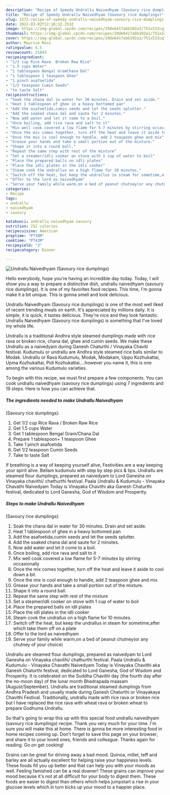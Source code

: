 ```yaml
---
description: "Recipe of Speedy Undrallu Naivedhyam (Savoury rice dumplings)"
title: "Recipe of Speedy Undrallu Naivedhyam (Savoury rice dumplings)"
slug: 1572-recipe-of-speedy-undrallu-naivedhyam-savoury-rice-dumplings
date: 2022-03-02T12:10:12.253Z
image: https://img-global.cpcdn.com/recipes/29de6417abb102a1/751x532cq70/undrallu-naivedhyam-savoury-rice-dumplings-recipe-main-photo.jpg
thumbnail: https://img-global.cpcdn.com/recipes/29de6417abb102a1/751x532cq70/undrallu-naivedhyam-savoury-rice-dumplings-recipe-main-photo.jpg
cover: https://img-global.cpcdn.com/recipes/29de6417abb102a1/751x532cq70/undrallu-naivedhyam-savoury-rice-dumplings-recipe-main-photo.jpg
author: Maurice Moss
ratingvalue: 4.5
reviewcount: 21843
recipeingredient:
- "1/2 cup Rice Rava  Broken Raw Rice"
- "1.5 cups Water"
- "1 tablespoon Bengal GramChana Dal"
- "1 tablespoon 1 teaspoon Ghee"
- "1 pinch asafoetida"
- "1/2 teaspoon Cumin Seeds"
- "to taste Salt"
recipeinstructions:
- "Soak the chana dal in water for 30 minutes. Drain and set aside."
- "Heat 1 tablespoon of ghee in a heavy bottomed pan"
- "Add the asafoetida,cumin seeds and let the seeds splutter."
- "Add the soaked chana dal and saute for 2 minutes."
- "Now add water and let it come to a boil."
- "Once boiling, add rice rava and salt to it"
- "Mix well cook covered a low flame for 5-7 minutes by stirring occasionally"
- "Once the mix comes together, turn off the heat and leave it aside to cool down a bit."
- "Once the mix is cool enough to handle, add 2 teaspoon ghee and mix"
- "Grease your hands and take a small portion out of the mixture."
- "Shape it into a round ball."
- "Repeat the same step with rest of the mixture"
- "Set a steamer/idli cooker on stove with 1 cup of water to boil"
- "Place the prepared balls on idli plates"
- "Place the idli plates in the idli cooker"
- "Steam cook the undrallus on a high flame for 10 minutes."
- "Switch off the heat, but keep the undrallus in steam for sometime,after which take them off on a plate"
- "Offer to the lord as naivedhyam"
- "Serve your family while warm,on a bed of peanut chutney(or any chutney of your choice)"
categories:
- Recipe
tags:
- undrallu
- naivedhyam
- savoury

katakunci: undrallu naivedhyam savoury 
nutrition: 252 calories
recipecuisine: American
preptime: "PT30M"
cooktime: "PT42M"
recipeyield: "3"
recipecategory: Dinner

---
```



![Undrallu Naivedhyam
(Savoury rice dumplings)](https://img-global.cpcdn.com/recipes/29de6417abb102a1/751x532cq70/undrallu-naivedhyam-savoury-rice-dumplings-recipe-main-photo.jpg)

Hello everybody, hope you're having an incredible day today. Today, I will show you a way to prepare a distinctive dish, undrallu naivedhyam
(savoury rice dumplings). It is one of my favorites food recipes. This time, I'm gonna make it a bit unique. This is gonna smell and look delicious.

Undrallu Naivedhyam
(Savoury rice dumplings) is one of the most well liked of recent trending meals on earth. It's appreciated by millions daily. It is simple, it is quick, it tastes delicious. They're nice and they look fantastic. Undrallu Naivedhyam
(Savoury rice dumplings) is something that I've loved my whole life.

Undrallu is a traditional Andhra style steamed dumplings made with rice rava or broken rice, chana dal, ghee and cumin seeds. We make these Undrallu as a naivedyam during Ganesh Chaturthi / Vinayaka Chaviti festival. Kudumulu or undrallu are Andhra style steamed rice balls similar to Modak. Undrallu or Rava Kudumulu, Modak, Modakam, Uppu Kozhukattai, Upma Kozhukattai, Pidi Kozhukattai….however you name it, this is one among the various Kudumulu varieties.


To begin with this recipe, we must first prepare a few components. You can cook undrallu naivedhyam
(savoury rice dumplings) using 7 ingredients and 19 steps. Here is how you can achieve that.

<!--inarticleads1-->

##### The ingredients needed to make Undrallu Naivedhyam
(Savoury rice dumplings):

1. Get 1/2 cup Rice Rava / Broken Raw Rice
1. Get 1.5 cups Water
1. Get 1 tablespoon Bengal Gram/Chana Dal
1. Prepare 1 tablespoon+ 1 teaspoon Ghee
1. Take 1 pinch asafoetida
1. Get 1/2 teaspoon Cumin Seeds
1. Take to taste Salt


If breathing is a way of keeping yourself alive, Festivities are a way keeping your spirit alive. Bellam kudumulu with step by step pics &amp; tips. Undrallu are steamed flour dumplings, prepared as naivedyam to Lord Ganesha on Vinayaka chavithi/ chathurthi festival. Paala Undrallu &amp; Kudumulu - Vinayaka Chavathi Naivedyam Today is Vinayaka Chavithi aka Ganesh Chaturthi festival, dedicated to Lord Ganesha, God of Wisdom and Prosperity. 

<!--inarticleads2-->

##### Steps to make Undrallu Naivedhyam
(Savoury rice dumplings):

1. Soak the chana dal in water for 30 minutes. Drain and set aside.
1. Heat 1 tablespoon of ghee in a heavy bottomed pan
1. Add the asafoetida,cumin seeds and let the seeds splutter.
1. Add the soaked chana dal and saute for 2 minutes.
1. Now add water and let it come to a boil.
1. Once boiling, add rice rava and salt to it
1. Mix well cook covered a low flame for 5-7 minutes by stirring occasionally
1. Once the mix comes together, turn off the heat and leave it aside to cool down a bit.
1. Once the mix is cool enough to handle, add 2 teaspoon ghee and mix
1. Grease your hands and take a small portion out of the mixture.
1. Shape it into a round ball.
1. Repeat the same step with rest of the mixture
1. Set a steamer/idli cooker on stove with 1 cup of water to boil
1. Place the prepared balls on idli plates
1. Place the idli plates in the idli cooker
1. Steam cook the undrallus on a high flame for 10 minutes.
1. Switch off the heat, but keep the undrallus in steam for sometime,after which take them off on a plate
1. Offer to the lord as naivedhyam
1. Serve your family while warm,on a bed of peanut chutney(or any chutney of your choice)


Undrallu are steamed flour dumplings, prepared as naivedyam to Lord Ganesha on Vinayaka chavithi/ chathurthi festival. Paala Undrallu &amp; Kudumulu - Vinayaka Chavathi Naivedyam Today is Vinayaka Chavithi aka Ganesh Chaturthi festival, dedicated to Lord Ganesha, God of Wisdom and Prosperity. It is celebrated on the Suddha Chavithi day (the fourth day after the no-moon day) of the lunar month Bhadrapada maasam (August/September). Undrallu are traditional steamed dumplings from Andhra Pradesh and usually made during Ganesh Chaturthi or Vinayakaya Chavithi Festival. Traditionally, undrallu made with rice rava or broken rice but I have replaced the rice rava with wheat rava or broken wheat to prepare Godhuma Undrallu. 

So that's going to wrap this up with this special food undrallu naivedhyam
(savoury rice dumplings) recipe. Thank you very much for your time. I'm sure you will make this at home. There is gonna be more interesting food in home recipes coming up. Don't forget to save this page on your browser, and share it to your loved ones, friends and colleague. Thanks again for reading. Go on get cooking!

Grains can be great for driving away a bad mood. Quinoa, millet, teff and barley are all actually excellent for helping raise your happiness levels. These foods fill you up better and that can help you with your moods as well. Feeling famished can be a real downer! These grains can improve your mood because it's not at all difficult for your body to digest them. These foods are easier to digest than others which helps jumpstart a rise in your glucose levels which in turn kicks up your mood to a happier place.
